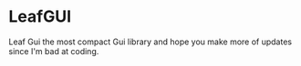 # LeafGUI
Leaf Gui the most compact Gui library and hope you make more of updates since I'm bad at coding.

